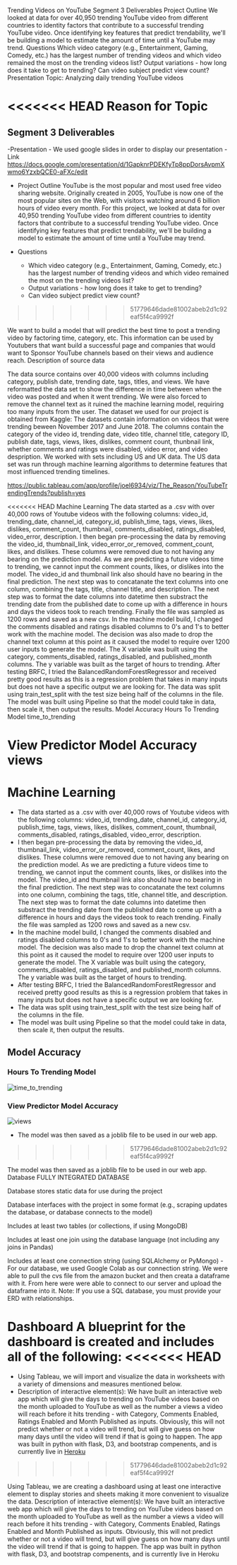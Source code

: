 Trending Videos on YouTube
Segment 3 Deliverables
Project Outline We looked at data for over 40,950 trending YouTube video from different countries to identity factors that contribute to a successful trending YouTube video. Once identifying key features that predict trendability, we'll be building a model to estimate the amount of time until a YouTube may trend.
Questions
Which video category (e.g., Entertainment, Gaming, Comedy, etc.) has the largest number of trending videos and which video remained the most on the trending videos list?
Output variations - how long does it take to get to trending?
Can video subject predict view count?
Presentation
Topic: Analyzing daily trending YouTube videos

<<<<<<< HEAD
Reason for Topic
=======
## Segment 3 Deliverables

-Presentation 
        - We used google slides in order to display our presentation
        -Link https://docs.google.com/presentation/d/1GapknrPDEKfyTp8ppDorsAvpmXwmo6YzxbQCE0-aFXc/edit

- Project Outline
YouTube is the most popular and most used free video sharing website. Originally created in 2005, YouTube is now one of the most popular sites 
on the Web, with visitors watching around 6 billion hours of video every month. For this project, we looked at data for over 40,950 trending YouTube video from different countries to identity factors that contribute to a successful trending YouTube video. Once identifying key features that predict trendability, we'll be building a model to estimate the amount of time until a YouTube may trend.

- Questions
	- Which video category (e.g., Entertainment, Gaming, Comedy, etc.) has the largest number of trending videos and which video remained the most on the trending videos list?
	- Output variations - how long does it take to get to trending?
	- Can video subject predict view count?
>>>>>>> 51779646dade81002abeb2d1c92eaf5f4ca9992f

We want to build a model that will predict the best time to post a trending video by factoring time, category, etc.
This information can be used by Youtubers that want build a successful page and companies that would want to Sponsor YouTube channels based on their views and audience reach.
Description of source data

The data source contains over 40,000 videos with columns including category, publish date, trending date, tags, titles, and views. We have reformatted the data set to show the difference in time between when the video was posted and when it went trending. We were also forced to remove the channel text as it ruined the machine learning model, requiring too many inputs from the user.
The dataset we used for our project is obtained from Kaggle: The datasets contain information on videos that were trending beween November 2017 and June 2018. The columns contain the category of the video id, trending date, video title, channel title, category ID, publish date, tags, views, likes, dislikes, comment count, thunbnail link, whether comments and ratings were disabled, video error, and video despription. We worked with sets including US and UK data.
The US data set was run through machine learning algorithms to determine features that most influenced trending timelines.

https://public.tableau.com/app/profile/joel6934/viz/The_Reason/YouTubeTrendingTrends?publish=yes

<<<<<<< HEAD
Machine Learning
The data started as a .csv with over 40,000 rows of Youtube videos with the following columns: video_id, trending_date, channel_id, category_id, publish_time, tags, views, likes, dislikes, comment_count, thumbnail, comments_disabled, ratings_disabled, video_error, description.
I then began pre-processing the data by removing the video_id, thumbnail_link, video_error_or_removed, comment_count, likes, and dislikes. These columns were removed due to not having any bearing on the prediction model. As we are predicting a future videos time to trending, we cannot input the comment counts, likes, or dislikes into the model. The video_id and thumbnail link also should have no bearing in the final prediction. The next step was to concatanate the text columns into one column, combining the tags, title, channel title, and description. The next step was to format the date columns into datetime then substract the trending date from the published date to come up with a difference in hours and days the videos took to reach trending. Finally the file was sampled as 1200 rows and saved as a new csv.
In the machine model build, I changed the comments disabled and ratings disabled columns to 0's and 1's to better work with the machine model. The decision was also made to drop the channel text column at this point as it caused the model to require over 1200 user inputs to generate the model. The X variable was built using the category, comments_disabled, ratings_disabled, and published_month columns. The y variable was built as the target of hours to trending.
After testing BRFC, I tried the BalancedRandomForestRegressor and received pretty good results as this is a regression problem that takes in many inputs but does not have a specific output we are looking for.
The data was split using train_test_split with the test size being half of the columns in the file.
The model was built using Pipeline so that the model could take in data, then scale it, then output the results.
Model Accuracy
Hours To Trending Model
time_to_trending

View Predictor Model Accuracy
views
=======
# Machine Learning
- The data started as a .csv with over 40,000 rows of Youtube videos with the following columns: video_id, trending_date, channel_id, category_id, publish_time, tags, views, likes, dislikes, comment_count, thumbnail, comments_disabled, ratings_disabled, video_error, description.
- I then began pre-processing the data by removing the video_id, thumbnail_link, video_error_or_removed, comment_count, likes, and dislikes.  These columns were removed due to not having any bearing on the prediction model.  As we are predicting a future videos time to trending, we cannot input the comment counts, likes, or dislikes into the model.  The video_id and thumbnail link also should have no bearing in the final prediction. The next step was to concatanate the text columns into one column, combining the tags, title, channel title, and description.  The next step was to format the date columns into datetime then substract the trending date from the published date to come up with a difference in hours and days the videos took to reach trending.  Finally the file was sampled as 1200 rows and saved as a new csv.    
- In the machine model build, I changed the comments disabled and ratings disabled columns to 0's and 1's to better work with the machine model.  The decision was also made to drop the channel text column at this point as it caused the model to require over 1200 user inputs to generate the model.  The X variable was built using the category, comments_disabled, ratings_disabled, and published_month columns.  The y variable was built as the target of hours to trending.  
- After testing BRFC, I tried the BalancedRandomForestRegressor and received pretty good results as this is a regression problem that takes in many inputs but does not have a specific output we are looking for.
- The data was split using train_test_split with the test size being half of the columns in the file.  
- The model was built using Pipeline so that the model could take in data, then scale it, then output the results.
## Model Accuracy
### Hours To Trending Model
![time_to_trending](https://github.com/jereediv/The_Reason/blob/fb434c5b57352955d380bd89288e81f06601b8c8/Images/US_model_accuracy.png)

### View Predictor Model Accuracy
![views](https://github.com/jereediv/The_Reason/blob/fb434c5b57352955d380bd89288e81f06601b8c8/Images/Views_accuracy.png)



- The model was then saved as a joblib file to be used in our web app.
>>>>>>> 51779646dade81002abeb2d1c92eaf5f4ca9992f

The model was then saved as a joblib file to be used in our web app.
Database
FULLY INTEGRATED DATABASE

 Database stores static data for use during the project

 Database interfaces with the project in some format (e.g., scraping updates the database, or database connects to the model)

 Includes at least two tables (or collections, if using MongoDB)

 Includes at least one join using the database language (not including any joins in Pandas)

Includes at least one connection string (using SQLAlchemy or PyMongo) -For our database, we used Google Colab as our connection string. We were able to pull the cvs file from the amazon bucket and then creata a dataframe with it. From here were were able to connect to our server and upload the dataframe into it. Note: If you use a SQL database, you must provide your ERD with relationships.

Dashboard
A blueprint for the dashboard is created and includes all of the following:
<<<<<<< HEAD
=======
- Using Tableau, we will import and visualize the data in worksheets with a variety of dimensions and measures mentioned below.
- Description of interactive element(s): We have built an interactive web app which will give the days to trending on YouTube videos based on the month uploaded to YouTube as well as the number a views a video will reach before it hits trending - with Category, Comments Enabled, Ratings Enabled and Month Published as inputs. Obviously, this will not predict whether or not a video will trend, but will give guess on how many days until the video will trend if that is going to happen. The app was built in python with flask, D3, and bootstrap compenents, and is currently live in [Heroku](https://trendingpickles.herokuapp.com/)
>>>>>>> 51779646dade81002abeb2d1c92eaf5f4ca9992f

Using Tableau, we are creating a dashboard using at least one interactive element to display stories and sheets making it more convenient to visualize the data.
Description of interactive element(s): We have built an interactive web app which will give the days to trending on YouTube videos based on the month uploaded to YouTube as well as the number a views a video will reach before it hits trending - with Category, Comments Enabled, Ratings Enabled and Month Published as inputs. Obviously, this will not predict whether or not a video will trend, but will give guess on how many days until the video will trend if that is going to happen. The app was built in python with flask, D3, and bootstrap compenents, and is currently live in Heroku
